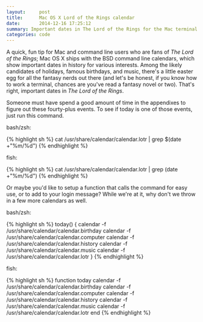 ```yaml
---
layout:     post
title:      Mac OS X Lord of the Rings calendar
date:       2014-12-16 17:25:12
summary: Important dates in The Lord of the Rings for the Mac terminal
categories: code
---
```


A quick, fun tip for Mac and command line users who are fans of _The Lord of the Rings_; Mac OS X ships with the BSD command line calendars, which show important dates in history for various interests. Among the likely candidates of holidays, famous birthdays, and music, there's a little easter egg for all the fantasy nerds out there (and let's be honest, if you know how to work a terminal, chances are you've read a fantasy novel or two). That's right, important dates in _The Lord of the Rings_.

Someone must have spend a good amount of time in the appendixes to figure out these fourty-plus events. To see if today is one of those events, just run this command.

bash/zsh:

{% highlight sh %}
cat /usr/share/calendar/calendar.lotr | grep $(date +"%m/%d")
{% endhighlight %}

fish:

{% highlight sh %}
cat /usr/share/calendar/calendar.lotr | grep (date +"%m/%d")
{% endhighlight %}

Or maybe you'd like to setup a function that calls the command for easy use, or to add to your login message? While we're at it, why don't we throw in a few more calendars as well.

bash/zsh:

{% highlight sh %}
today() {
  calendar -f /usr/share/calendar/calendar.birthday
  calendar -f /usr/share/calendar/calendar.computer
  calendar -f /usr/share/calendar/calendar.history
  calendar -f /usr/share/calendar/calendar.music
  calendar -f /usr/share/calendar/calendar.lotr
}
{% endhighlight %}

fish:

{% highlight sh %}
function today
  calendar -f /usr/share/calendar/calendar.birthday
  calendar -f /usr/share/calendar/calendar.computer
  calendar -f /usr/share/calendar/calendar.history
  calendar -f /usr/share/calendar/calendar.music
  calendar -f /usr/share/calendar/calendar.lotr
end
{% endhighlight %}